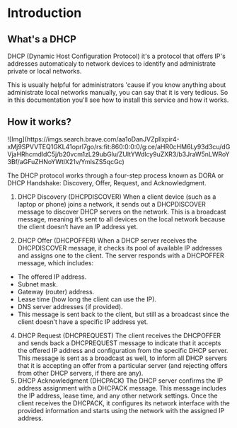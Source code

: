 # Introduction 
## What's a DHCP 
DHCP (Dynamic Host Configuration Protocol) it's a protocol that offers IP's addresses automaticaly to network devices to identify and administrate private or local networks.

This is usually helpful for administrators 'cause if you know anything about administrate local networks manually, you can say that it is very tedious.
So in this documentation you'll see how to install this service and how it works.

## How it works?
<p align=left>
![Img](https://imgs.search.brave.com/aa1oDanJVZpIlxpir4-xMj9SPVVTEQ1GKL41oprl7go/rs:fit:860:0:0:0/g:ce/aHR0cHM6Ly93d3cu/dGVjaHRhcmdldC5j/b20vcm1zL29ubGlu/ZUltYWdlcy9uZXR3/b3JraW5nLWRoY3Bf/aGFuZHNoYWtlX21v/YmlsZS5qcGc)
</p>

The DHCP protocol works through a four-step process known as DORA or DHCP Handshake: Discovery, Offer, Request, and Acknowledgment.

1. DHCP Discovery (DHCPDISCOVER)
When a client device (such as a laptop or phone) joins a network, it sends out a DHCPDISCOVER message to discover DHCP servers on the network.
This is a broadcast message, meaning it’s sent to all devices on the local network because the client doesn’t have an IP address yet.

3. DHCP Offer (DHCPOFFER)
When a DHCP server receives the DHCPDISCOVER message, it checks its pool of available IP addresses and assigns one to the client.
The server responds with a DHCPOFFER message, which includes:
- The offered IP address.
- Subnet mask.
- Gateway (router) address.
- Lease time (how long the client can use the IP).
- DNS server addresses (if provided).
- This message is sent back to the client, but still as a broadcast since the client doesn’t have a specific IP address yet.
4. DHCP Request (DHCPREQUEST)
The client receives the DHCPOFFER and sends back a DHCPREQUEST message to indicate that it accepts the offered IP address and configuration from the specific DHCP server.
This message is sent as a broadcast as well, to inform all DHCP servers that it is accepting an offer from a particular server (and rejecting offers from other DHCP servers, if there are any).
5. DHCP Acknowledgment (DHCPACK)
The DHCP server confirms the IP address assignment with a DHCPACK message.
This message includes the IP address, lease time, and any other network settings.
Once the client receives the DHCPACK, it configures its network interface with the provided information and starts using the network with the assigned IP address.

